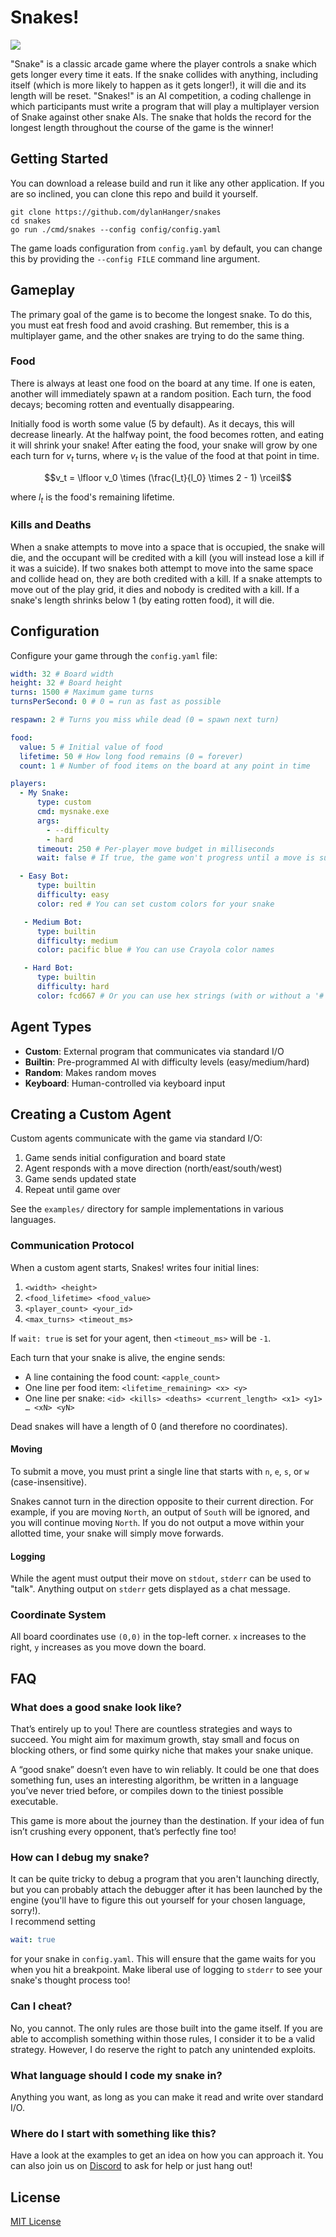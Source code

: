 # Snakes!

[![](https://dcbadge.limes.pink/api/server/zapH4Sz7wH)](https://discord.gg/zapH4Sz7wH)

"Snake" is a classic arcade game where the player controls a snake which gets longer every time it eats. If the snake collides with anything, including itself (which is more likely to happen as it gets longer!), it will die and its length will be reset.
"Snakes!" is an AI competition, a coding challenge in which participants must write a program that will play a multiplayer version of Snake against other snake AIs. The snake that holds the record for the longest length throughout the course of the game is the winner!

## Getting Started

You can download a release build and run it like any other application.
If you are so inclined, you can clone this repo and build it yourself.

```
git clone https://github.com/dylanHanger/snakes
cd snakes
go run ./cmd/snakes --config config/config.yaml
```

The game loads configuration from `config.yaml` by default, you can change this by providing the `--config FILE` command line argument.

## Gameplay

The primary goal of the game is to become the longest snake. To do this, you must eat fresh food and avoid crashing. But remember, this is a multiplayer game, and the other snakes are trying to do the same thing.

### Food

There is always at least one food on the board at any time. If one is eaten, another will immediately spawn at a random position. Each turn, the food decays; becoming rotten and eventually disappearing.

Initially food is worth some value (5 by default). As it decays, this will decrease linearly. At the halfway point, the food becomes rotten, and eating it will shrink your snake! After eating the food, your snake will grow by one each turn for $v_t$ turns, where $v_t$ is the value of the food at that point in time.

```math
v_t = \lfloor v_0 \times (\frac{l_t}{l_0} \times 2 - 1) \rceil
```

where $l_t$ is the food's remaining lifetime.

### Kills and Deaths

When a snake attempts to move into a space that is occupied, the snake will die, and the occupant will be credited with a kill (you will instead lose a kill if it was a suicide).
If two snakes both attempt to move into the same space and collide head on, they are both credited with a kill.
If a snake attempts to move out of the play grid, it dies and nobody is credited with a kill.
If a snake's length shrinks below 1 (by eating rotten food), it will die.

## Configuration

Configure your game through the `config.yaml` file:

```yaml
width: 32 # Board width
height: 32 # Board height
turns: 1500 # Maximum game turns
turnsPerSecond: 0 # 0 = run as fast as possible

respawn: 2 # Turns you miss while dead (0 = spawn next turn)

food:
  value: 5 # Initial value of food
  lifetime: 50 # How long food remains (0 = forever)
  count: 1 # Number of food items on the board at any point in time

players:
  - My Snake:
      type: custom
      cmd: mysnake.exe
      args:
        - --difficulty
        - hard
      timeout: 250 # Per-player move budget in milliseconds
      wait: false # If true, the game won't progress until a move is submitted by this agent

  - Easy Bot:
      type: builtin
      difficulty: easy
      color: red # You can set custom colors for your snake

   - Medium Bot:
      type: builtin
      difficulty: medium
      color: pacific blue # You can use Crayola color names

   - Hard Bot:
      type: builtin
      difficulty: hard
      color: fcd667 # Or you can use hex strings (with or without a '#')
```

## Agent Types

- **Custom**: External program that communicates via standard I/O
- **Builtin**: Pre-programmed AI with difficulty levels (easy/medium/hard)
- **Random**: Makes random moves
- **Keyboard**: Human-controlled via keyboard input

## Creating a Custom Agent

Custom agents communicate with the game via standard I/O:

1. Game sends initial configuration and board state
2. Agent responds with a move direction (north/east/south/west)
3. Game sends updated state
4. Repeat until game over

See the `examples/` directory for sample implementations in various languages.

### Communication Protocol

When a custom agent starts, Snakes! writes four initial lines:

1. `<width> <height>`
2. `<food_lifetime> <food_value>`
3. `<player_count> <your_id>`
4. `<max_turns> <timeout_ms>`

If `wait: true` is set for your agent, then `<timeout_ms>` will be `-1`.

Each turn that your snake is alive, the engine sends:

- A line containing the food count: `<apple_count>`
- One line per food item: `<lifetime_remaining> <x> <y>`
- One line per snake: `<id> <kills> <deaths> <current_length> <x1> <y1> … <xN> <yN>`

Dead snakes will have a length of 0 (and therefore no coordinates).

#### Moving

To submit a move, you must print a single line that starts with `n`, `e`, `s`, or `w` (case-insensitive).

Snakes cannot turn in the direction opposite to their current direction.
For example, if you are moving `North`, an output of `South` will be ignored, and you will continue moving `North`.
If you do not output a move within your allotted time, your snake will simply move forwards.

#### Logging

While the agent must output their move on `stdout`, `stderr` can be used to "talk".
Anything output on `stderr` gets displayed as a chat message.

### Coordinate System

All board coordinates use `(0,0)` in the top-left corner. `x` increases to the right, `y` increases as you move down the board.

## FAQ

### What does a good snake look like?

That’s entirely up to you! There are countless strategies and ways to succeed. You might aim for maximum growth, stay small and focus on blocking others, or find some quirky niche that makes your snake unique.

A “good snake” doesn’t even have to win reliably. It could be one that does something fun, uses an interesting algorithm, be written in a language you’ve never tried before, or compiles down to the tiniest possible executable.

This game is more about the journey than the destination. If your idea of fun isn’t crushing every opponent, that’s perfectly fine too!

### How can I debug my snake?

It can be quite tricky to debug a program that you aren't launching directly, but you can probably attach the debugger after it has been launched by the engine (you'll have to figure this out yourself for your chosen language, sorry!).\
I recommend setting

```yaml
wait: true
```

for your snake in `config.yaml`. This will ensure that the game waits for you when you hit a breakpoint.
Make liberal use of logging to `stderr` to see your snake's thought process too!

### Can I cheat?

No, you cannot. The only rules are those built into the game itself. If you are able to accomplish something within those rules, I consider it to be a valid strategy. However, I do reserve the right to patch any unintended exploits.

### What language should I code my snake in?

Anything you want, as long as you can make it read and write over standard I/O.

### Where do I start with something like this?

Have a look at the examples to get an idea on how you can approach it.
You can also join us on [Discord](https://discord.gg/zapH4Sz7wH) to ask for help or just hang out!

## License

[MIT License](LICENSE)

